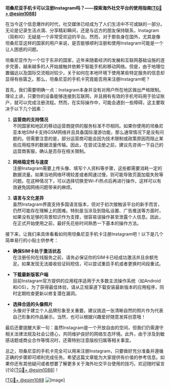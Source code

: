 **坦桑尼亚手机卡可以注册Instagram吗？——探索海外社交平台的使用指南[[TG💪+ @esim1088](https://t.me/s/esim1088)]**

在当今这个信息爆炸的时代，社交媒体已经成为了人们生活中不可或缺的一部分。无论是记录生活点滴、分享精彩瞬间，还是与远方的朋友保持联系，Instagram（简称IG）无疑是一个非常受欢迎的平台。然而，对于那些身在国外，尤其是像坦桑尼亚这样的国家的用户来说，是否能够顺利注册和使用Instagram可能是一个让人困惑的问题。

坦桑尼亚作为一个位于东非的国家，近年来随着经济的发展和互联网基础设施的逐步完善，越来越多的人开始接触并依赖于智能手机和移动网络。但是，由于地理位置偏远以及国际交流相对较少，关于如何在本地环境下使用某些特定服务的信息却显得有些匮乏。那么，坦桑尼亚的手机卡究竟能否用来注册Instagram呢？

首先，我们需要明确一点：Instagram本身并没有对用户所在地区做出严格限制。理论上讲，只要你的设备能够连接到互联网，并且拥有有效的手机号码用于验证账户，就可以完成注册流程。然而，在实际操作中，可能会遇到一些障碍，这主要取决于以下几个因素：

1. **运营商的支持情况**  
   不同国家和地区的移动运营商提供的服务标准不尽相同。如果你使用的坦桑尼亚本地SIM卡支持GSM网络并且具备国际漫游功能，那么通常情况下是没有问题的。但需要注意的是，部分运营商可能会因为技术限制或政策原因而阻止某些应用程序的数据流量传输。因此，在尝试注册之前，建议先咨询一下自己的运营商客服，确认是否存在相关限制。

2. **网络稳定性与速度**  
   注册Instagram需要上传头像、填写个人资料等步骤，这些都需要消耗一定的数据流量。如果当地网络环境较差或者网速过慢，则可能导致页面加载失败等问题。在这种情况下，可以选择切换至Wi-Fi热点后再进行操作，这样可以有效避免因网络问题带来的麻烦。

3. **语言与文化差异**  
   虽然Instagram界面支持多国语言版本，但对于初次接触该平台的新手而言，仍然可能存在理解上的困难。特别是当涉及到隐私设置、广告推送等方面时，如果没有足够的背景知识作为支撑，很容易误操作甚至泄露个人信息。因此，在正式开始使用之前，最好先花些时间熟悉一下基本的操作方法。

接下来，让我们来具体看看如何用坦桑尼亚手机卡注册Instagram吧！以下是几个简单易行的小贴士供参考：

- **确保SIM卡处于激活状态**  
  在注册任何在线服务之前，请务必保证你的SIM卡已经成功激活并且余额充足。如果发现无法接收验证码短信，可以尝试重启手机或者更换时间段重试。

- **下载最新版客户端**  
  目前Instagram官方提供的应用程序适用于大多数主流操作系统（如Android和iOS）。为了获得最佳体验，请从正规渠道下载安装最新版本的应用程序，同时定期检查更新以修复潜在漏洞。

- **选择合适的头像照片**  
  头像对于建立个人品牌形象至关重要。建议挑选一张清晰自然的照片作为代表自己形象的作品展示。当然，也可以根据兴趣爱好随意发挥创意哦！

最后还要提醒大家一句：虽然Instagram是一个开放自由的空间，但我们仍需遵守相关法律法规及社会公德心，共同维护良好的网络生态环境。此外，由于涉及到敏感话题或商业合作等情况时，还需特别注意版权归属等相关事宜。

总之，坦桑尼亚的手机卡完全可以用来注册Instagram，只要做好充分准备并遵循正确的步骤即可顺利完成任务。希望这篇文章能为大家提供有价值的参考信息。如果你还有其他疑问或者想要了解更多关于海外社交平台使用的技巧，欢迎随时留言讨论[[TG💪+ @esim1088](https://t.me/s/esim1088)]！

[[TG💪+ @esim1088](https://t.me/s/esim1088) ![Image](https://i.postimg.cc/4NQfJmqS/Snipaste-2025-05-13-00-14-12.png)]